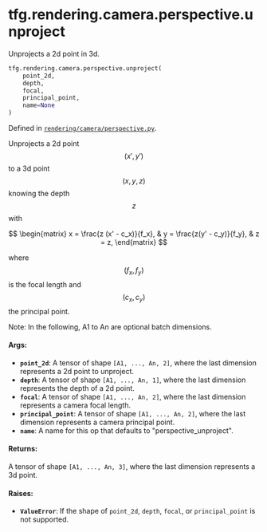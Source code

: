 <div itemscope itemtype="http://developers.google.com/ReferenceObject">
<meta itemprop="name" content="tfg.rendering.camera.perspective.unproject" />
<meta itemprop="path" content="Stable" />
</div>

# tfg.rendering.camera.perspective.unproject

Unprojects a 2d point in 3d.

``` python
tfg.rendering.camera.perspective.unproject(
    point_2d,
    depth,
    focal,
    principal_point,
    name=None
)
```



Defined in [`rendering/camera/perspective.py`](https://github.com/tensorflow/graphics/blob/master/tensorflow_graphics/rendering/camera/perspective.py).

<!-- Placeholder for "Used in" -->

Unprojects a 2d point $$(x', y')$$ to a 3d point $$(x, y, z)$$ knowing the
depth $$z$$ with

$$
\begin{matrix}
x = \frac{z (x' - c_x)}{f_x}, & y = \frac{z(y' - c_y)}{f_y}, & z = z,
\end{matrix}
$$

where $$(f_x, f_y)$$ is the focal length and $$(c_x, c_y)$$ the principal
point.

Note:
  In the following, A1 to An are optional batch dimensions.

#### Args:

* <b>`point_2d`</b>: A tensor of shape `[A1, ..., An, 2]`, where the last dimension
    represents a 2d point to unproject.
* <b>`depth`</b>: A tensor of shape `[A1, ..., An, 1]`, where the last dimension
    represents the depth of a 2d point.
* <b>`focal`</b>: A tensor of shape `[A1, ..., An, 2]`, where the last dimension
    represents a camera focal length.
* <b>`principal_point`</b>: A tensor of shape `[A1, ..., An, 2]`, where the last
    dimension represents a camera principal point.
* <b>`name`</b>: A name for this op that defaults to "perspective_unproject".


#### Returns:

A tensor of shape `[A1, ..., An, 3]`, where the last dimension represents
a 3d point.


#### Raises:

* <b>`ValueError`</b>: If the shape of `point_2d`, `depth`, `focal`, or
  `principal_point` is not supported.